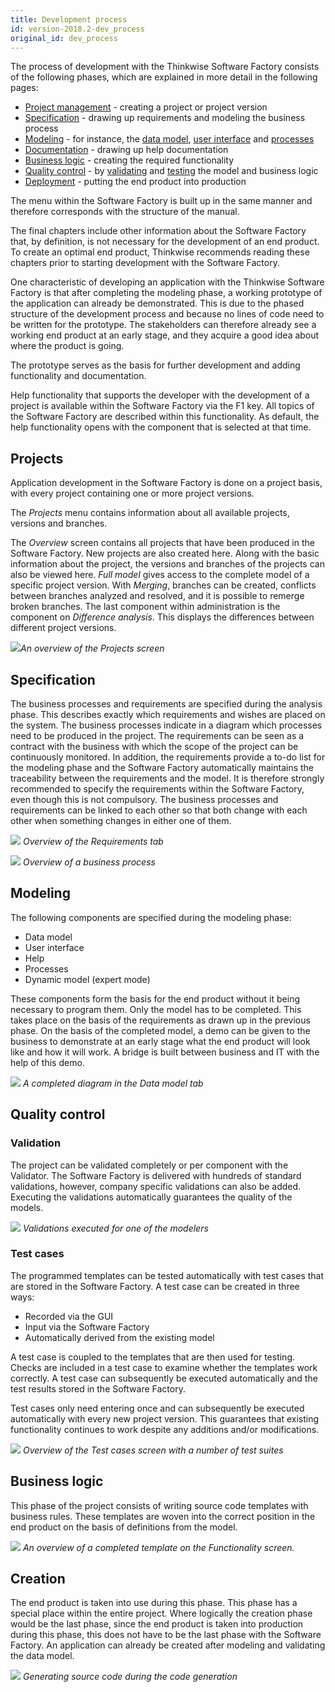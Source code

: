 ```yaml
---
title: Development process
id: version-2018.2-dev_process
original_id: dev_process
---
```


The process of development with the Thinkwise Software Factory consists of the following phases, which are explained in more detail in the following pages:

- [Project management](overview.html) - creating a project or project version
- [Specification](process_analysis) - drawing up requirements and modeling the business process
- [Modeling](data_model.html) - for instance, the [data model](data_model.html), [user interface](menus.html) and [processes](process_flows.html)
- [Documentation](help.html) - drawing up help documentation
- [Business logic](functionality.html) - creating the required functionality 
- [Quality control](code_review.html) - by [validating](validation.html) and [testing](test_cases.html) the model and business logic
- [Deployment](creation.html) - putting the end product into production

The menu within the Software Factory is built up in the same manner and therefore corresponds with the structure of the manual.

The final chapters include other information about the Software Factory that, by definition, is not necessary for the development of an end product. To create an optimal end product, Thinkwise recommends reading these chapters prior to starting development with the Software Factory.

One characteristic of developing an application with the Thinkwise Software Factory is that after completing the modeling phase, a working prototype of the application can already be demonstrated. This is due to the phased structure of the development process and because no lines of code need to be written for the prototype. The stakeholders can therefore already see a working end product at an early stage, and they acquire a good idea about where the product is going.

The prototype serves as the basis for further development and adding functionality and documentation.

Help functionality that supports the developer with the development of a project is available within the Software Factory via the F1 key. All topics of the Software Factory are described within this functionality. As default, the help functionality opens with the component that is selected at that time.

## Projects

Application development in the Software Factory is done on a project basis, with every project containing one or more project versions. 

The *Projects* menu contains information about all available projects, versions and branches.

The *Overview* screen contains all projects that have been produced in the Software Factory. New projects are also created here. Along with the basic information about the project, the versions and branches of the projects can also be viewed here. *Full model* gives access to the complete model of a specific project version. With *Merging*, branches can be created, conflicts between branches analyzed and resolved, and it is possible to remerge broken branches. The last component within administration is the component on *Difference analysis*. This displays the differences between different project versions.

![](assets/sf/image9.png)*An overview of the *Projects* screen*

## Specification

The business processes and requirements are specified during the analysis phase. This describes exactly which requirements and wishes are placed on the system. The business processes indicate in a diagram which processes need to be produced in the project. The requirements can be seen as a contract with the business with which the scope of the project can be continuously monitored. In addition, the requirements provide a to-do list for the modeling phase and the Software Factory automatically maintains the traceability between the requirements and the model. It is therefore strongly recommended to specify the requirements within the Software Factory, even though this is not compulsory. The business processes and requirements can be linked to each other so that both change with each other when something changes in either one of them.

![](assets/sf/image10.png)
*Overview of the *Requirements* tab*

![](assets/sf/image11.png)
*Overview of a business process*

## Modeling 

The following components are specified during the modeling phase:

- Data model
- User interface
- Help
- Processes
- Dynamic model (expert mode)

These components form the basis for the end product without it being necessary to program them. Only the model has to be completed. This takes place on the basis of the requirements as drawn up in the previous phase. On the basis of the completed model, a demo can be given to the business to demonstrate at an early stage what the end product will look like and how it will work. A bridge is built between business and IT with the help of this demo.

![](assets/sf/image12.png)
*A completed diagram in the *Data model* tab*

## Quality control

### Validation

The project can be validated completely or per component with the Validator. The Software Factory is delivered with hundreds of standard validations, however, company specific validations can also be added. Executing the validations automatically guarantees the quality of the models.

![](assets/sf/image13.png)
*Validations executed for one of the modelers*

### Test cases

The programmed templates can be tested automatically with test cases that are stored in the Software Factory. A test case can be created in three ways:

- Recorded via the GUI
- Input via the Software Factory
- Automatically derived from the existing model

A test case is coupled to the templates that are then used for testing. Checks are included in a test case to examine whether the templates work correctly. A test case can subsequently be executed automatically and the test results stored in the Software Factory.

Test cases only need entering once and can subsequently be executed automatically with every new project version. This guarantees that existing functionality continues to work despite any additions and/or modifications.

![](assets/sf/image15.png)
*Overview of the Test cases screen with a number of test suites*

## Business logic

This phase of the project consists of writing source code templates with business rules. These templates are woven into the correct position in the end product on the basis of definitions from the model.

![](assets/sf/image14.png)
*An overview of a completed template on the Functionality screen.*

## Creation

The end product is taken into use during this phase. This phase has a special place within the entire project. Where logically the creation phase would be the last phase, since the end product is taken into production during this phase, this does not have to be the last phase with the Software Factory. An application can already be created after modeling and validating the data model.

![](assets/sf/image17.png)
*Generating source code during the code generation*